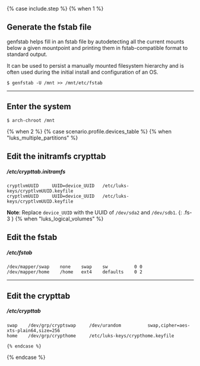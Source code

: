 {% case include.step %}
  {% when 1 %}
## Generate the fstab file

genfstab helps fill in an fstab file by autodetecting all the current mounts below a given mountpoint and printing them in fstab-compatible format to standard output.

It can be used to persist a manually mounted filesystem hierarchy and is often used during the initial install and configuration of an OS.

```
$ genfstab -U /mnt >> /mnt/etc/fstab
```

---

## Enter the system

```
$ arch-chroot /mnt
```
  {% when 2 %}
    {% case scenario.profile.devices_table %}
      {% when "luks_multiple_partitions" %}
## Edit the initramfs crypttab

##### /etc/crypttab.initramfs
```
cryptlvmUUID     UUID=device_UUID   /etc/luks-keys/cryptlvmUUID.keyfile
cryptlvmUUID     UUID=device_UUID   /etc/luks-keys/cryptlvmUUID.keyfile
```

**Note**: Replace `device_UUID` with the UUID of `/dev/sda2` and `/dev/sdb1`.
{: .fs-3 }
  {% when "luks_logical_volumes" %}
## Edit the fstab

##### /etc/fstab
```
/dev/mapper/swap    none    swap    sw          0 0
/dev/mapper/home    /home   ext4    defaults    0 2
```

---

## Edit the crypttab

##### /etc/crypttab
```
swap    /dev/grp/cryptswap     /dev/urandom          swap,cipher=aes-xts-plain64,size=256
home    /dev/grp/crypthome     /etc/luks-keys/crypthome.keyfile
```
    {% endcase %}
{% endcase %}
